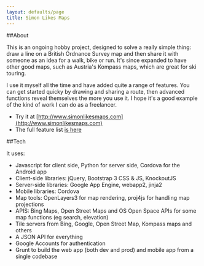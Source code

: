 ```yaml
---
layout: defaults/page
title: Simon Likes Maps
---
```


##About

This is an ongoing hobby project, designed to solve a really simple thing: draw  a line on a British Ordnance Survey map and then share it with someone as an  idea for a walk, bike or run. It's since expanded to have other good maps, such as Austria's Kompass maps, which are great for ski touring.

I use it myself all the time and have added quite a range of features. You can get started quicky by drawing and sharing a route, then advanced functions reveal themselves the more you use it. I hope it's a good example of the kind of work I can do as a freelancer.

- Try it at [http://www.simonlikesmaps.com](http://www.simonlikesmaps.com)
- The full feature list [is here](http://www.simonlikesmaps.com/maps#view=HelpView/tab=tab-here)

##Tech

It uses:

- Javascript for client side, Python for server side, Cordova for the Android app
- Client-side libraries: jQuery, Bootstrap 3 CSS & JS, KnockoutJS
- Server-side libraries: Google App Engine, webapp2, jinja2
- Mobile libraries: Cordova
- Map tools: OpenLayers3 for map rendering, proj4js for handling map projections
- APIS: Bing Maps, Open Street Maps and OS Open Space APIs for some map functions (eg search, elevation)
- Tile servers from Bing, Google, Open Street Map, Kompass maps and others
- A JSON API for everything
- Google Accounts for authentication
- Grunt to build the web app (both dev and prod) and mobile app from a single codebase

